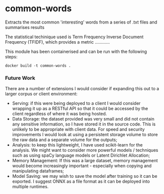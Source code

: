 # common-words
Extracts the most common 'interesting' words from a series of .txt files and summarises results

The statistical techinique used is Term Frequency Inverse Document Frequency (TFIDF), which provides a
metric ............

This module has been containerised and can be run with the following steps:

```
docker build -t common-words .

```



### Future Work
There are a number of extensions I would consider if expanding this out to a larger corpus or client environment:
* Serving: if this were being deployed to a client I would consider wrapping it up as a RESTful API so that
it could be accessed by the client regardless of where it was being hosted.
* Data Storage: the dataset provided was very small and did not contain any sensitive information, so
I have stored it in the source code. This is unlikely to be appropriate with client data. For speed and
security improvements I would look at using a persistent storage volume to store the raw data and a
separate volume for the outputs;
* Analysis: to keep this lightweight, I have used scikit-learn for the analysis. We might want to consider more
powerful models / techniques such as using spaCy language models or Latent Dirichlet Allocation;
* Memory Management: If this was a large dataset, memory management would become increasingly important -
especially when copying and manipulating dataframes;
* Model Saving: we may wish to save the model after training so it can be exported. I suggest ONNX as
a file format as it can be deployed into multiple runtimes.
